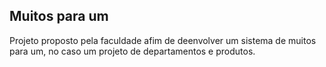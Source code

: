 ## Muitos para um

Projeto proposto pela faculdade afim de deenvolver um sistema de muitos para um, no caso um projeto de departamentos e produtos.